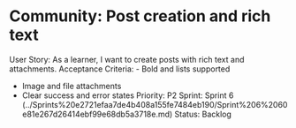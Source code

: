 # Community: Post creation and rich text

User Story: As a learner, I want to create posts with rich text and attachments.
Acceptance Criteria: - Bold and lists supported
- Image and file attachments
- Clear success and error states
Priority: P2
Sprint: Sprint 6 (../Sprints%20e2721efaa7de4b408a155fe7484eb190/Sprint%206%2060e81e267d26414ebf99e68db5a3718e.md)
Status: Backlog